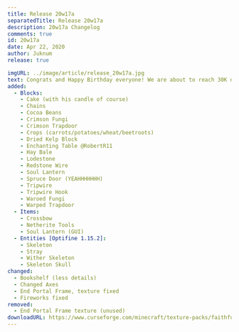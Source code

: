 ```yaml
---
title: Release 20w17a
separatedTitle: Release 20w17a
description: 20w17a Changelog
comments: true
id: 20w17a
date: Apr 22, 2020
author: Juknum
release: true

imgURL: ../image/article/release_20w17a.jpg
text: Congrats and Happy Birthday everyone! We are about to reach 30K downloads! The pack will be 1 year old within 2 days!
added:
  - Blocks:
    - Cake (with his candle of course)
    - Chains
    - Cocoa Beans
    - Crimson Fungi
    - Crimson Trapdoor
    - Crops (carrots/potatoes/wheat/beetroots)
    - Dried Kelp Block
    - Enchanting Table @RobertR11
    - Hay Bale
    - Lodestone
    - Redstone Wire
    - Soul Lantern
    - Spruce Door (YEAHHHHHHH)
    - Tripwire
    - Tripwire Hook
    - Waroed Fungi
    - Warped Trapdoor
  - Items:
    - Crossbow
    - Netherite Tools
    - Soul Lantern (GUI)
  - Entities [Optifine 1.15.2]:
    - Skeleton
    - Stray
    - Wither Skeleton
    - Skeleton Skull
changed:
  - Bookshelf (less details)
  - Changed Axes
  - End Portal Frame, texture fixed
  - Fireworks fixed
removed:
  - End Portal Frame texture (unused)
downloadURL: https://www.curseforge.com/minecraft/texture-packs/faithful-3d/files/2938029
---
```

